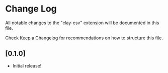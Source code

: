 # Change Log

All notable changes to the "clay-csv" extension will be documented in this file.

Check [Keep a Changelog](http://keepachangelog.com/) for recommendations on how to structure this file.

## [0.1.0]
- Initial release!
